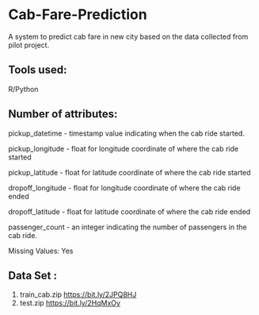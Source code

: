 # Cab-Fare-Prediction
A system to predict cab fare in new city based on the data collected from pilot project.

## Tools used:
R/Python


## Number of attributes:

pickup_datetime - timestamp value indicating when the cab ride started. 

pickup_longitude - float for longitude coordinate of where the cab ride started 

pickup_latitude - float for latitude coordinate of where the cab ride started 

dropoff_longitude - float for longitude coordinate of where the cab ride ended 

dropoff_latitude - float for latitude coordinate of where the cab ride ended 

passenger_count - an integer indicating the number of passengers in the cab
ride.

Missing Values: Yes

## Data Set :
1) train_cab.zip https://bit.ly/2JPQ8HJ
2) test.zip https://bit.ly/2HqMxOy



